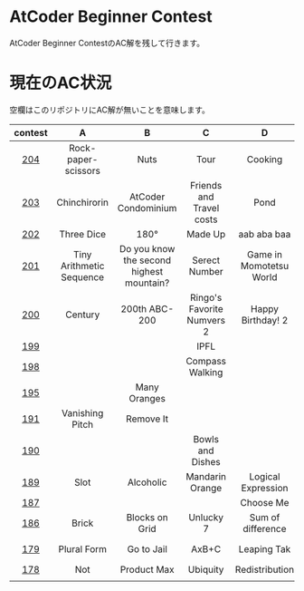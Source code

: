 # AtCoder Beginner Contest
AtCoder Beginner ContestのAC解を残して行きます。


# 現在のAC状況
空欄はこのリポジトリにAC解が無いことを意味します。

| contest |  A  |  B  |  C  |  D  |  E  |  F  |
| :-----: | :-: | :-: | :-: | :-: | :-: | :-: |
| [204](/204) | Rock-paper-scissors | Nuts | Tour | Cooking | Rush Hour 2 | |
| [203](/203) | Chinchirorin | AtCoder Condominium | Friends and Travel costs | Pond | White Pawn | Weed |
| [202](/202) | Three Dice | 180&deg;| Made Up | aab aba baa | | |
| [201](/201) | Tiny Arithmetic Sequence | Do you know the second highest mountain? | Serect Number | Game in Momotetsu World | Xor Distances | |
| [200](/200) | Century | 200th ABC-200 | Ringo's Favorite Numvers 2 | Happy Birthday! 2 | | |
| [199](/199) | | | IPFL | | | |
| [198](/198) | | |  Compass Walking | | | |
| [195](/195) | | Many Oranges | | | | |
| [191](/191) | Vanishing Pitch | Remove It | | | | |
| [190](/190) | | | Bowls and Dishes | | | |
| [189](/189) | Slot | Alcoholic | Mandarin Orange | Logical Expression | | |
| [187](/187) | | | | Choose Me | | |
| [186](/186) | Brick | Blocks on Grid | Unlucky 7 | Sum of difference | Throne | |
| [179](/179) | Plural Form | Go to Jail | AxB+C | Leaping Tak | Sequence Sum | |
| [178](/178) | Not | Product Max | Ubiquity | Redistribution | Dist Max | |
| [](/) | | | | | | |
